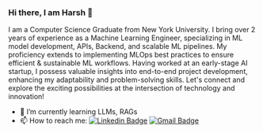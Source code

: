 ### Hi there, I am Harsh 👋

I am a Computer Science Graduate from New York University. I bring over 2 years of experience as a Machine Learning Engineer, specializing in ML model development, APIs, Backend, and scalable ML pipelines. My proficiency extends to implementing MLOps best practices to ensure efficient & sustainable ML workflows. Having worked at an early-stage AI startup, I possess valuable insights into end-to-end project development, enhancing my adaptability and problem-solving skills. Let's connect and explore the exciting possibilities at the intersection of technology and innovation!

- 🌱 I’m currently learning LLMs, RAGs
- 📫 How to reach me: [![Linkedin Badge](https://img.shields.io/badge/-anirudhemmadi-blue?style=flat-square&logo=Linkedin&logoColor=white&link=https://www.linkedin.com/in/anirudhemmadi/)](https://www.linkedin.com/in/harshapte/)
[![Gmail Badge](https://img.shields.io/badge/-kanna6501@gmail.com-c14438?style=flat-square&logo=Gmail&logoColor=white&link=mailto:kanna6501@gmail.com)](mailto:ha2179@nyu.edu)

<!--
**harshapte26/harshapte26** is a ✨ _special_ ✨ repository because its `README.md` (this file) appears on your GitHub profile.

Here are some ideas to get you started:

- 🔭 I’m currently working on ...
- 🌱 I’m currently learning ...
- 👯 I’m looking to collaborate on ...
- 🤔 I’m looking for help with ...
- 💬 Ask me about ...
- 📫 How to reach me: ...
- 😄 Pronouns: ...
- ⚡ Fun fact: ...
-->
